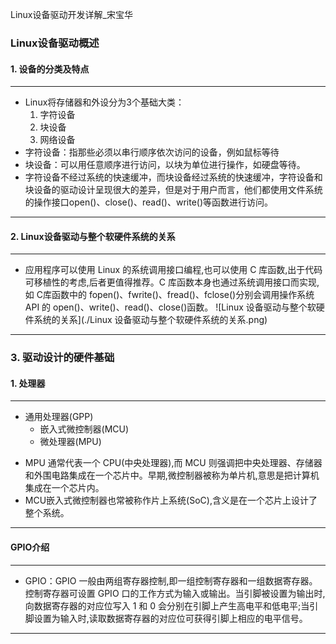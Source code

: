 Linux设备驱动开发详解_宋宝华

### Linux设备驱动概述
#### 1. 设备的分类及特点
---
- Linux将存储器和外设分为3个基础大类：
	1. 字符设备
	2. 块设备
	3. 网络设备
- 字符设备：指那些必须以串行顺序依次访问的设备，例如鼠标等待
- 块设备：可以用任意顺序进行访问，以块为单位进行操作，如硬盘等待。
- 字符设备不经过系统的快速缓冲，而块设备经过系统的快速缓冲，字符设备和块设备的驱动设计呈现很大的差异，但是对于用户而言，他们都使用文件系统的操作接口open()、close()、read()、write()等函数进行访问。
---

#### 2. Linux设备驱动与整个软硬件系统的关系
---
- 应用程序可以使用 Linux 的系统调用接口编程,也可以使用 C 库函数,出于代码可移植性的考虑,后者更值得推荐。C 库函数本身也通过系统调用接口而实现,如 C库函数中的 fopen()、fwrite()、fread()、fclose()分别会调用操作系统 API 的 open()、write()、read()、close()函数。
![Linux 设备驱动与整个软硬件系统的关系](./Linux 设备驱动与整个软硬件系统的关系.png)
---

### 3. 驱动设计的硬件基础
#### 1. 处理器
---
* 通用处理器(GPP)
	- 嵌入式微控制器(MCU)
	- 微处理器(MPU)
- MPU 通常代表一个 CPU(中央处理器),而 MCU 则强调把中央处理器、存储器和外围电路集成在一个芯片中。早期,微控制器被称为单片机,意思是把计算机集成在一个芯片内。
- MCU嵌入式微控制器也常被称作片上系统(SoC),含义是在一个芯片上设计了整个系统。
---
#### GPIO介绍
---
- GPIO：GPIO 一般由两组寄存器控制,即一组控制寄存器和一组数据寄存器。控制寄存器可设置 GPIO 口的工作方式为输入或输出。当引脚被设置为输出时,向数据寄存器的对应位写入 1 和 0 会分别在引脚上产生高电平和低电平;当引脚设置为输入时,读取数据寄存器的对应位可获得引脚上相应的电平信号。

---

